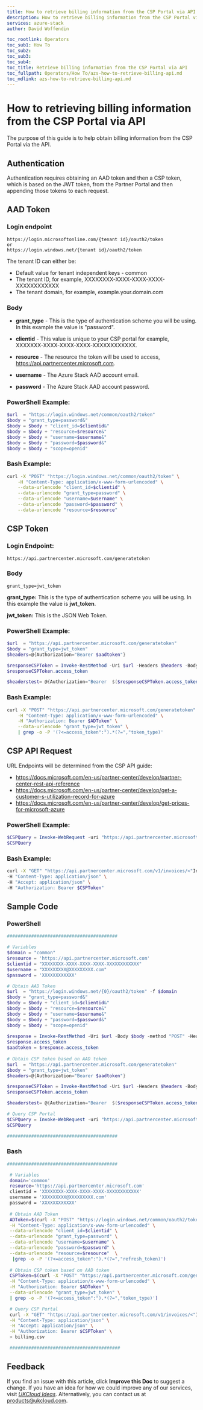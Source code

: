 ```yaml
---
title: How to retrieve billing information from the CSP Portal via API
description: How to retrieve billing information from the CSP Portal via API
services: azure-stack
author: David Woffendin

toc_rootlink: Operators
toc_sub1: How To
toc_sub2: 
toc_sub3:
toc_sub4:
toc_title: Retrieve billing information from the CSP Portal via API
toc_fullpath: Operators/How To/azs-how-to-retrieve-billing-api.md
toc_mdlink: azs-how-to-retrieve-billing-api.md
---
```

# How to retrieving billing information from the CSP Portal via API

The purpose of this guide is to help obtain billing information from the CSP Portal via the API.

## Authentication 

Authentication requires obtaining an AAD token and then a CSP token, which is based on the JWT token, from the Partner Portal and then appending those tokens to each request.

## AAD Token

### Login endpoint
```
https://login.microsoftonline.com/{tenant id}/oauth2/token
or
https://login.windows.net/{tenant id}/oauth2/token
```
The tenant ID can either be:
* Default value for tenant independent keys - common
* The tenant ID, for example, XXXXXXXX-XXXX-XXXX-XXXX-XXXXXXXXXXXX
* The tenant domain, for example, example.your.domain.com

### Body

* **grant_type** - This is the type of authentication scheme you will be using. In this example the value is "password".

* **clientid** - This value is unique to your CSP portal for example, XXXXXXX-XXXX-XXXX-XXXX-XXXXXXXXXXXX.

* **resource** - The resource the token will be used to access, https://api.partnercenter.microsoft.com.

* **username** - The Azure Stack AAD account email.

* **password** - The Azure Stack AAD account password.

### PowerShell Example:

```powershell
$url  = "https://login.windows.net/common/oauth2/token"
$body = "grant_type=password&"
$body = $body + "client_id=$clientid&"
$body = $body + "resource=$resource&"
$body = $body + "username=$username&"
$body = $body + "password=$password&"
$body = $body + "scope=openid"
```
### Bash Example:

```bash
curl -X "POST" "https://login.windows.net/common/oauth2/token" \
    -H "Content-Type: application/x-www-form-urlencoded" \
    --data-urlencode "client_id=$clientid" \
    --data-urlencode "grant_type=password" \
    --data-urlencode "username=$username" \
    --data-urlencode "password=$password" \
    --data-urlencode "resource=$resource"
```

## CSP Token

### Login Endpoint:

```
https://api.partnercenter.microsoft.com/generatetoken
```

### Body

```
grant_type=jwt_token
```
**grant_type:** This is the type of authentication scheme you will be using. In this example the value is **jwt_token**. 

**jwt_token:** This is the JSON Web Token.

### PowerShell Example:

```powershell
$url  = "https://api.partnercenter.microsoft.com/generatetoken"
$body = "grant_type=jwt_token"
$headers=@{Authorization="Bearer $aadtoken"} 

$responseCSPToken = Invoke-RestMethod -Uri $url -Headers $headers -Body $body -method "POST" #-Debug -Verbose
$responseCSPToken.access_token 

$headerstest= @{Authorization="Bearer  $($responseCSPToken.access_token)"}
```

### Bash Example:

```bash
curl -X "POST" "https://api.partnercenter.microsoft.com/generatetoken" \
    -H "Content-Type: application/x-www-form-urlencoded" \
    -H "Authorization: Bearer $ADToken" \
    --data-urlencode "grant_type=jwt_token" \
    | grep -o -P '(?<=access_token":").*(?=","token_type)'
```

## CSP API Request

URL Endpoints will be determined from the CSP API guide:
* https://docs.microsoft.com/en-us/partner-center/develop/partner-center-rest-api-reference
* https://docs.microsoft.com/en-us/partner-center/develop/get-a-customer-s-utilization-record-for-azure
* https://docs.microsoft.com/en-us/partner-center/develop/get-prices-for-microsoft-azure

### PowerShell Example:

```powershell
$CSPQuery = Invoke-WebRequest -uri "https://api.partnercenter.microsoft.com/v1/invoices/<"Insert Invoice Name">/documents/statement" -UseBasicParsing -Headers $headerstest -OutFile c:\temp\test1.pdf
$CSPQuery
```

### Bash Example:

```bash
curl -X "GET" "https://api.partnercenter.microsoft.com/v1/invoices/<"Insert Invoice Name">/lineitems/Azure/UsageLineItems" \
-H "Content-Type: application/json" \
-H "Accept: application/json" \
-H "Authorization: Bearer $CSPToken"
```

## Sample Code

### PowerShell

```powershell
#########################################

# Variables
$domain = "common"
$resource = 'https://api.partnercenter.microsoft.com'
$clientid = "XXXXXXXX-XXXX-XXXX-XXXX-XXXXXXXXXXXX"
$username = "XXXXXXXXX@XXXXXXXXX.com"
$password = 'XXXXXXXXXXXX'

# Obtain AAD Token
$url  = "https://login.windows.net/{0}/oauth2/token" -f $domain
$body = "grant_type=password&"
$body = $body + "client_id=$clientid&"
$body = $body + "resource=$resource&"
$body = $body + "username=$username&"
$body = $body + "password=$password&"
$body = $body + "scope=openid"
 
$response = Invoke-RestMethod -Uri $url -Body $body -method "POST" -Headers $headers
$response.access_token
$aadtoken = $response.access_token
 
# Obtain CSP token based on AAD token
$url  = "https://api.partnercenter.microsoft.com/generatetoken"
$body = "grant_type=jwt_token"
$headers=@{Authorization="Bearer $aadtoken"} 

$responseCSPToken = Invoke-RestMethod -Uri $url -Headers $headers -Body $body -method "POST" 
$responseCSPToken.access_token 

$headerstest= @{Authorization="Bearer  $($responseCSPToken.access_token)"}

# Query CSP Portal
$CSPQuery = Invoke-WebRequest -uri "https://api.partnercenter.microsoft.com/v1/invoices/<"Insert Invoice Name">/documents/statement" -UseBasicParsing -Headers $headerstest -OutFile c:\temp\test1.pdf
$CSPQuery

#########################################
```

### Bash

```bash
#########################################

 # Variables
 domain='common'
 resource='https://api.partnercenter.microsoft.com'
 clientid = 'XXXXXXXX-XXXX-XXXX-XXXX-XXXXXXXXXXXX'
 username = 'XXXXXXXXX@XXXXXXXXX.com'
 password = 'XXXXXXXXXXXX'
  
 # Obtain AAD Token
 ADToken=$(curl -X "POST" "https://login.windows.net/common/oauth2/token" \
 -H "Content-Type: application/x-www-form-urlencoded" \
 --data-urlencode "client_id=$clientid" \
 --data-urlencode "grant_type=password" \
 --data-urlencode "username=$username" \
 --data-urlencode "password=$password" \
 --data-urlencode "resource=$resource"  \
  |grep -o -P '(?<=access_token":").*(?=","refresh_token)')
 
 # Obtain CSP token based on AAD token
 CSPToken=$(curl -X "POST" "https://api.partnercenter.microsoft.com/generatetoken" \
 -H "Content-Type: application/x-www-form-urlencoded" \
 -H "Authorization: Bearer $ADToken" \
 --data-urlencode "grant_type=jwt_token" \
 | grep -o -P '(?<=access_token":").*(?=","token_type)')

 # Query CSP Portal  
 curl -X "GET" "https://api.partnercenter.microsoft.com/v1/invoices/<"Insert Invoice Name">/lineitems/Azure/BillingLineItems" \
 -H "Content-Type: application/json" \
 -H "Accept: application/json" \
 -H "Authorization: Bearer $CSPToken" \
 > billing.csv

 #########################################
 ```
## Feedback

If you find an issue with this article, click **Improve this Doc** to suggest a change. If you have an idea for how we could improve any of our services, visit [*UKCloud Ideas*](https://ideas.ukcloud.com). Alternatively, you can contact us at <products@ukcloud.com>.
